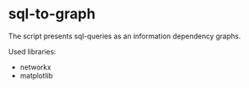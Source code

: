 # sql-to-graph
The script presents sql-queries as an information dependency graphs.

Used libraries:
- networkx
- matplotlib
